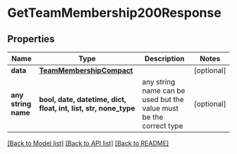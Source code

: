 # GetTeamMembership200Response


## Properties
Name | Type | Description | Notes
------------ | ------------- | ------------- | -------------
**data** | [**TeamMembershipCompact**](TeamMembershipCompact.md) |  | [optional] 
**any string name** | **bool, date, datetime, dict, float, int, list, str, none_type** | any string name can be used but the value must be the correct type | [optional]

[[Back to Model list]](../README.md#documentation-for-models) [[Back to API list]](../README.md#documentation-for-api-endpoints) [[Back to README]](../README.md)


